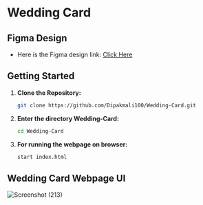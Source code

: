 # Wedding Card

## Figma Design
- Here is the Figma design link: [Click Here](https://www.figma.com/file/hYhFki9my9jtYwXeqBtxmY/Wedding-Card?type=design&node-id=0%3A1&mode=design&t=sLzuEX9MhC8pf1tZ-1)

## Getting Started

1. **Clone the Repository:**

   ````bash
   git clone https://github.com/Dipakmali100/Wedding-Card.git

2. **Enter the directory Wedding-Card:**

   ```bash
   cd Wedding-Card

3. **For running the webpage on browser:**

   ```bash
   start index.html

## Wedding Card Webpage UI
![Screenshot (213)](https://github.com/Dipakmali100/Wedding-Card/assets/89243145/4cff0564-51d9-45a1-baeb-a0bd1ddbb865)
